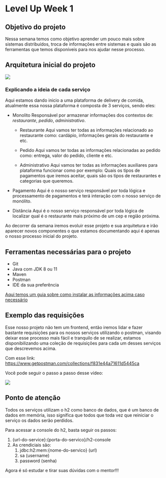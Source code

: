 # Level Up Week 1 

## Objetivo do projeto

Nessa semana temos como objetivo aprender um pouco mais sobre sistemas distribuídos, troca de informações entre sistemas e quais são as ferramentas que temos disponíveis para nos ajudar nesse processo.

## Arquitetura inicial do projeto

![](images/arquitetura-caelum-eats.png)

### Explicando a ideia de cada serviço

Aqui estamos dando inicio a uma plataforma de delivery de comida, atualmente essa nossa plataforma é composta de 3 serviços, sendo eles:

- Monolito
    Responsável por armazenar informações dos contextos de: *restaurante*, *pedido*, *administrativo*.

    - Restaurante
        Aqui vamos ter todas as informações relacionado ao restaurante como: cardápio, informações gerais do restaurante e etc.
    
    - Pedido
        Aqui vamos ter todas as informações relacionadas ao pedido como: entrega, valor do pedido, cliente e etc.
    
    - Administrativo
        Aqui vamos ter todas as informações auxiliares para plataforma funcionar como por exemplo: Quais os tipos de pagamentos que iremos aceitar, quais são os tipos de restaurantes e categorias que queremos.

- Pagamento
    Aqui é o nosso serviço responsável por toda lógica e processamento de pagamentos e terá interação com o nosso serviço de monólito.

- Distância
    Aqui é o nosso serviço responsável por toda lógica de localizar qual é o restaurante mais próximo de um cep e região próxima.

Ao decorrer da semana iremos evoluir esse projeto e sua arquitetura e irão aparecer novos componentes o que estamos documentando aqui é apenas o nosso processo inicial do projeto.


## Ferramentas necessárias para o projeto

- Git
- Java com JDK 8 ou 11
- Maven
- Postman
- IDE da sua preferência

[Aqui temos um guia sobre como instalar as informações acima caso necessário](https://github.com/caelum/apostila-microservices-com-spring-cloud/blob/master/05-integracao-sincrona.md#cliente-rest-com-resttemplate-do-spring)

## Exemplo das requisições

Esse nosso projeto não tem um frontend, então iremos lidar e fazer bastante requisições para os nossos serviços utilizando o postman, visando deixar esse processo mais fácil e tranquilo de se realizar, estamos disponibilizando uma coleção de requisições para cada um desses serviços que descrevemos acima.

Com esse link: https://www.getpostman.com/collections/f831e44a71611d5445ca

Você pode seguir o passo a passo desse vídeo:

![](https://recordit.co/ytJVljCl5h.gif)


## Ponto de atenção

Todos os serviços utilizam o h2 como banco de dados, que é um banco de dados em memória, isso significa que todos que toda vez que reiniciar o serviço os dados serão perdidos.

Para acessar a console do h2, basta seguir os passos:

1. {url-do-service}:{porta-do-servico}/h2-console
2. As crendiciais são:
    1. jdbc:h2:mem:{nome-do-servico} (url)
    2. sa (username)
    3. password (senha)

Agora é só estudar e tirar suas dúvidas com o mentor!!!